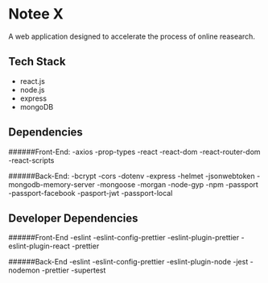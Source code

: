 # Notee X
A web application designed to accelerate the process of online reasearch.

## Tech Stack
- react.js
- node.js
- express
- mongoDB

## Dependencies
######Front-End: 
-axios
-prop-types
-react
-react-dom
-react-router-dom
-react-scripts

######Back-End:
-bcrypt
-cors
-dotenv
-express
-helmet
-jsonwebtoken
-mongodb-memory-server
-mongoose
-morgan
-node-gyp
-npm
-passport
-passport-facebook
-pasport-jwt
-passport-local

## Developer Dependencies
######Front-End
-eslint
-eslint-config-prettier
-eslint-plugin-prettier
-eslint-plugin-react
-prettier

######Back-End
-eslint
-eslint-config-prettier
-eslint-plugin-node
-jest
-nodemon
-prettier
-supertest
